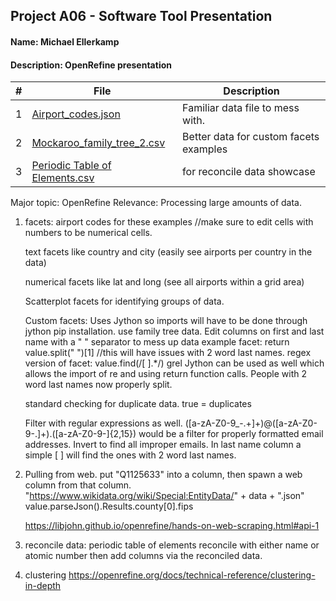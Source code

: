 ## Project A06 - Software Tool Presentation
#### Name: Michael Ellerkamp
#### Description: OpenRefine presentation

|   #   |    File     |      Description                           |
| :---: | ----------- | -------------------------------------------|
|   1   |   [Airport_codes.json](Airport_codes.json)   | Familiar data file to mess with.   |
|   2   |   [Mockaroo_family_tree_2.csv](Mockaroo_family_tree_2.csv) | Better data for custom facets examples |
|   3   | [Periodic Table of Elements.csv](Periodic-Table-of-Elements.csv) | for reconcile data showcase |
Major topic: OpenRefine
Relevance: Processing large amounts of data.

1. facets: 
    airport codes for these examples
    //make sure to edit cells with numbers to be numerical cells.

    text facets like country and city (easily see airports per country in the data)

    numerical facets like lat and long (see all airports within a grid area)

    Scatterplot facets for identifying groups of data.

    Custom facets:
    Uses Jython so imports will have to be done through jython pip installation.
    use family tree data.
    Edit columns on first and last name with a " " separator to mess up data
    example facet: return value.split(" ")[1] //this will have issues with 2 word last names.
    regex version of facet: value.find(/[ ].*/) grel
        Jython can be used as well which allows the import of re and using return function calls.
    People with 2 word last names now properly split.

    standard checking for duplicate data.
    true = duplicates

    Filter with regular expressions as well.
    ([a-zA-Z0-9_\-\.\+]+)@([a-zA-Z0-9\-\.]+)\.([a-zA-Z0-9\-]{2,15})
    would be a filter for properly formatted email addresses.
    Invert to find all improper emails.
    In last name column a simple [ ] will find the ones with 2 word last names.
2.
    Pulling from web.
    put "Q1125633" into a column, then spawn a web column from that column.
    "https://www.wikidata.org/wiki/Special:EntityData/" + data + ".json"
    value.parseJson().Results.county[0].fips

    https://libjohn.github.io/openrefine/hands-on-web-scraping.html#api-1
3.
    reconcile data:
    periodic table of elements
    reconcile with either name or atomic number then add columns via the reconciled data.
1. clustering
    https://openrefine.org/docs/technical-reference/clustering-in-depth